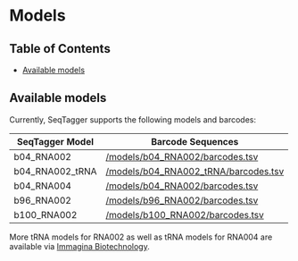 # Models

## Table of Contents
- [Available models](#Available-models)

## Available models

Currently, SeqTagger supports the following models and barcodes:

| SeqTagger Model | Barcode Sequences | 
| ----------- | ----------- |
| b04_RNA002 | [/models/b04_RNA002/barcodes.tsv](/models/b04_RNA002/barcodes.tsv)|
| b04_RNA002_tRNA | [/models/b04_RNA002_tRNA/barcodes.tsv](/models/b04_RNA002_tRNA/barcodes.tsv)|
| b04_RNA004 | [/models/b04_RNA002/barcodes.tsv](/models/b04_RNA002/barcodes.tsv)|
| b96_RNA002 | [/models/b96_RNA002/barcodes.tsv](/models/b96_RNA002/barcodes.tsv)|
| b100_RNA002 | [/models/b100_RNA002/barcodes.tsv](/models/b100_RNA002/barcodes.tsv)|

More tRNA models for RNA002 as well as tRNA models for RNA004 are available via [Immagina Biotechnology](https://www.immaginabiotech.com/services/nano-trnaseq).
